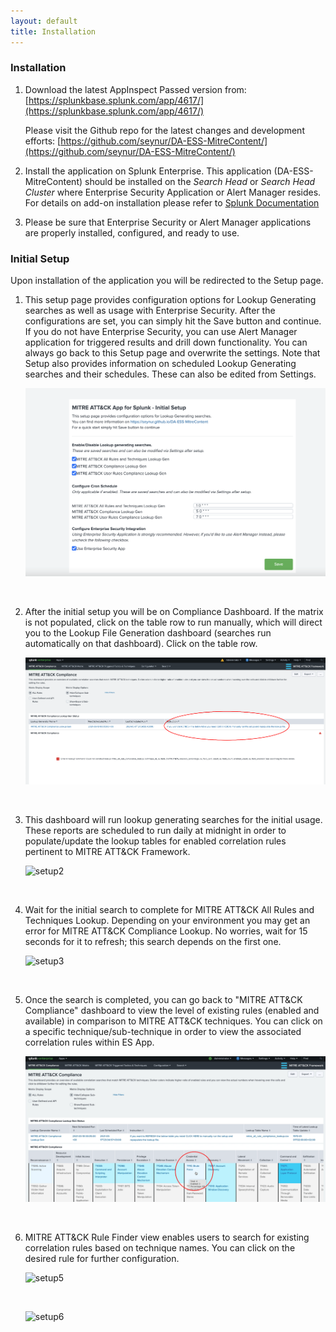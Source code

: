 ```yaml
---
layout: default
title: Installation
---
```


### Installation
1. Download the latest AppInspect Passed version from: [https://splunkbase.splunk.com/app/4617/](https://splunkbase.splunk.com/app/4617/)

   Please visit the Github repo for the latest changes and development efforts: [https://github.com/seynur/DA-ESS-MitreContent/](https://github.com/seynur/DA-ESS-MitreContent/)
2. Install the application on Splunk Enterprise.  This application (DA-ESS-MitreContent) should be installed on the _Search Head_ or _Search Head Cluster_ where Enterprise Security Application or Alert Manager resides.
  For details on add-on installation please refer to [Splunk Documentation](https://docs.splunk.com/Documentation/AddOns/released/Overview/Installingadd-ons)
3. Please be sure that Enterprise Security or Alert Manager applications are properly installed, configured, and ready to use.

### Initial Setup
Upon installation of the application you will be redirected to the Setup page.
1. This setup page provides configuration options for Lookup Generating searches as well as usage with Enterprise Security. After the configurations are set, you can simply hit the Save button and continue.  If you do not have Enterprise Security, you can use Alert Manager application for triggered results and drill down functionality.  You can always go back to this Setup page and overwrite the settings.  Note that Setup also provides information on scheduled Lookup Generating searches and their schedules.  These can also be edited from Settings.
    &nbsp;

   ![setup0]

   &nbsp;



2. After the initial setup you will be on Compliance Dashboard.  If the matrix is not populated, click on the table row to run manually, which will direct you to the Lookup File Generation dashboard (searches run automatically on that dashboard).  Click on the table row.

   ![setup1]

   &nbsp;

3. This dashboard will run lookup generating searches for the initial usage. These reports are scheduled to run daily at midnight in order to populate/update the lookup tables for enabled correlation rules pertinent to MITRE ATT&CK Framework.

   ![setup2]

   &nbsp;

4. Wait for the initial search to complete for MITRE ATT&CK All Rules and Techniques Lookup.  Depending on your environment you may get an error for MITRE ATT&CK Compliance Lookup.  No worries, wait for 15 seconds for it to refresh; this search depends on the first one.

   ![setup3]

   &nbsp;

5. Once the search is completed, you can go back to "MITRE ATT&CK Compliance" dashboard to view the level of existing rules (enabled and available) in comparison to MITRE ATT&CK techniques. You can click on a specific technique/sub-technique in order to view the associated correlation rules within ES App.

   ![setup4]

   &nbsp;

6. MITRE ATT&CK Rule Finder view enables users to search for existing correlation rules based on technique names.  You can click on the desired rule for further configuration.

   ![setup5]

   &nbsp;

   ![setup6]

   &nbsp;




[logo]: assets/img/seynur_logo_dark.png
[setup0]: assets/img/setup0.png
[setup1]: assets/img/setup1.png
[setup2]: assets/img/setup2.png
[setup3]: assets/img/setup3.png
[setup4]: assets/img/setup4.png
[setup5]: assets/img/setup5.png
[setup6]: assets/img/setup6.png
